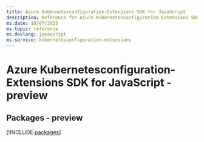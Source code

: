 ```yaml
---
title: Azure Kubernetesconfiguration-Extensions SDK for JavaScript
description: Reference for Azure Kubernetesconfiguration-Extensions SDK for JavaScript
ms.date: 10/07/2025
ms.topic: reference
ms.devlang: javascript
ms.service: kubernetesconfiguration-extensions
---
```

# Azure Kubernetesconfiguration-Extensions SDK for JavaScript - preview
## Packages - preview
[!INCLUDE [packages](kubernetesconfiguration-extensions-index.md)]